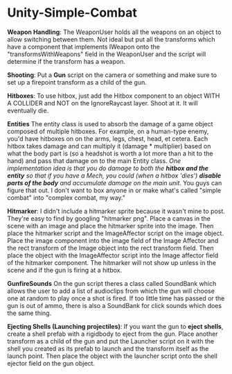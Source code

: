 # Unity-Simple-Combat
**Weapon Handling**:
The WeaponUser holds all the weapons on an object to allow switching between them. Not ideal but put all the transforms which have a component that implements IWeapon onto the "transformsWithWeapons" field in the WeaponUser and the script will determine if the transform has a weapon.

**Shooting**:
Put a **Gun** script on the camera or something and make sure to set up a firepoint transform as  a child of the gun.

**Hitboxes**:
To use hitbox, just add the Hitbox component to an object WITH A COLLIDER and NOT on the IgnoreRaycast layer. Shoot at it. It will eventually die.

**Entities**
The entity class is used to absorb the damage of a game object composed of multiple hitboxes. For example, on a human-type enemy, you'd have hitboxes on on the arms, legs, chest, head, et cetera. Each hitbox takes damage and can multiply it (damage * multiplier) based on what the body part is (so a headshot is worth a lot more than a hit to the hand) and pass that damage on to the main Entity class.
*One implementation idea is that you do damage to both the **hitbox and the entity** so that if you have a Mech, you could (when a hitbox 'dies') **disable parts of the body** and accumulate damage on the main unit.*
 You guys can figure that out. I don't want to box anyone in or make what's called "simple combat" into "complex combat, my way."

**Hitmarker**:
I didn't include a hitmarker sprite because it wasn't mine to post. They're easy to find by googling "hitmarker png". Place a canvas in the scene with an image and place the hitmarker sprite into the image. Then place the hitmarker script and the ImageAffector script on the image object. Place the image component into the image field of the Image Affector and the rect transform of the Image object into the rect transform field. Then place the object with the ImageAffector script into the Image affector field of the hitmarker component. The hitmarker will not show up unless in the scene and if the gun is firing at a hitbox.

**GunfireSounds**
On the gun script theres a class called SoundBank which allows the user to add a list of audioclips from which the gun will choose one at random to play once a shot is fired. If too little time has passed or the gun is out of ammo, there is also a SoundBank for click sounds which does the same thing.

**Ejecting Shells (Launching projectiles)**:
If you want the gun to **eject shells**, create a shell prefab with a rigidbody to eject from the gun. Place another transform as a child of the gun and put the Launcher script on it with the shell you created as its prefab to launch and the transform itself as the launch point. Then place the object with the launcher script onto the shell ejector field on the gun object.



